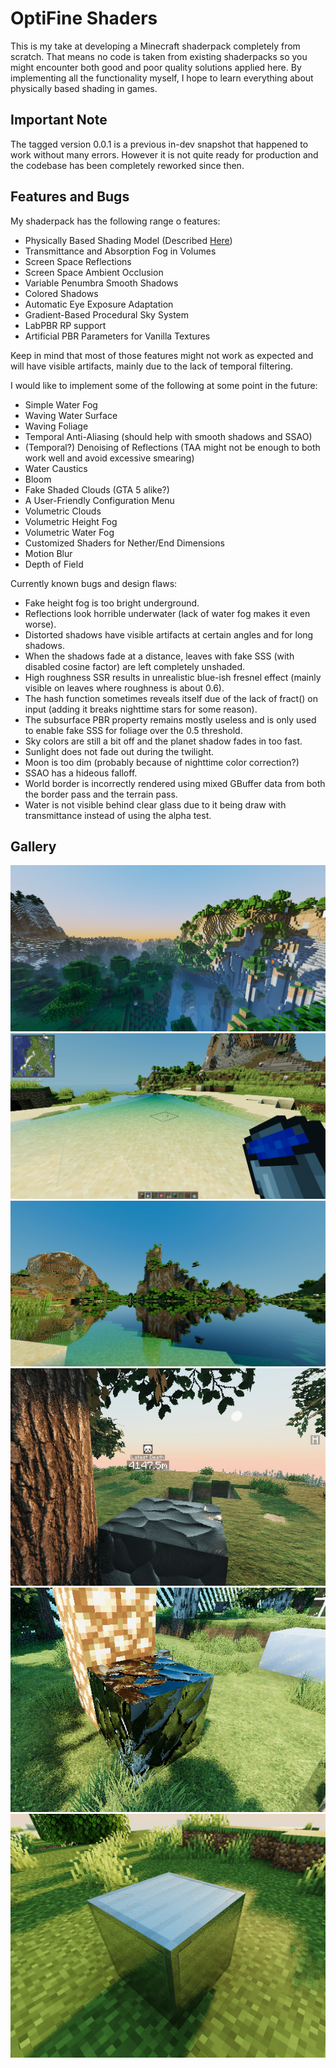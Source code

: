 # OptiFine Shaders

This is my take at developing a Minecraft shaderpack completely from scratch. That means no code is taken from existing shaderpacks so you might encounter both good and poor quality solutions applied here. By implementing all the functionality myself, I hope to learn everything about physically based shading in games.

## Important Note

The tagged version 0.0.1 is a previous in-dev snapshot that happened to work without many errors. However it is not quite ready for production and the codebase has been completely reworked since then.

## Features and Bugs

My shaderpack has the following range o features:
- Physically Based Shading Model (Described [Here](https://learnopengl.com))
- Transmittance and Absorption Fog in Volumes
- Screen Space Reflections
- Screen Space Ambient Occlusion
- Variable Penumbra Smooth Shadows
- Colored Shadows
- Automatic Eye Exposure Adaptation
- Gradient-Based Procedural Sky System
- LabPBR RP support
- Artificial PBR Parameters for Vanilla Textures

Keep in mind that most of those features might not work as expected and will have visible artifacts, mainly due to the lack of temporal filtering.

I would like to implement some of the following at some point in the future:
- Simple Water Fog
- Waving Water Surface
- Waving Foliage
- Temporal Anti-Aliasing (should help with smooth shadows and SSAO)
- (Temporal?) Denoising of Reflections (TAA might not be enough to both work well and avoid excessive smearing)
- Water Caustics
- Bloom
- Fake Shaded Clouds (GTA 5 alike?)
- A User-Friendly Configuration Menu
- Volumetric Clouds
- Volumetric Height Fog
- Volumetric Water Fog
- Customized Shaders for Nether/End Dimensions
- Motion Blur
- Depth of Field

Currently known bugs and design flaws:
- Fake height fog is too bright underground.
- Reflections look horrible underwater (lack of water fog makes it even worse).
- Distorted shadows have visible artifacts at certain angles and for long shadows.
- When the shadows fade at a distance, leaves with fake SSS (with disabled cosine factor) are left completely unshaded.
- High roughness SSR results in unrealistic blue-ish fresnel effect (mainly visible on leaves where roughness is about 0.6).
- The hash function sometimes reveals itself due of the lack of fract() on input (adding it breaks nighttime stars for some reason).
- The subsurface PBR property remains mostly useless and is only used to enable fake SSS for foliage over the 0.5 threshold.
- Sky colors are still a bit off and the planet shadow fades in too fast.
- Sunlight does not fade out during the twilight.
- Moon is too dim (probably because of nighttime color correction?)
- SSAO has a hideous falloff.
- World border is incorrectly rendered using mixed GBuffer data from both the border pass and the terrain pass.
- Water is not visible behind clear glass due to it being draw with transmittance instead of using the alpha test.

## Gallery

![](./screenshots/3.jpg)
![](./screenshots/9.jpg)
![](./screenshots/10.jpg)
![](./screenshots/12.jpg)
![](./screenshots/13.jpg)
![](./screenshots/17.jpg)
